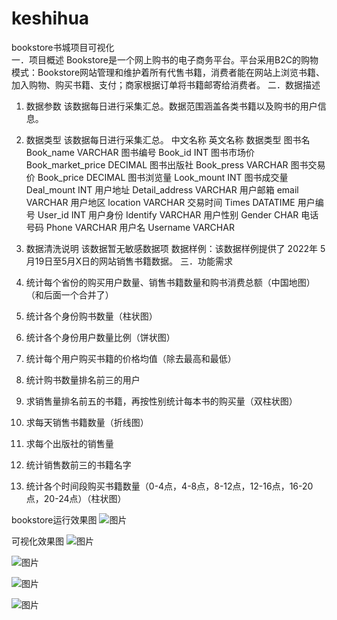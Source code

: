 # keshihua
bookstore书城项目可视化
<br>
一．项目概述
Bookstore是一个网上购书的电子商务平台。平台采用B2C的购物模式：Bookstore网站管理和维护着所有代售书籍，消费者能在网站上浏览书籍、加入购物、购买书籍、支付；商家根据订单将书籍邮寄给消费者。
二．数据描述
1.	数据参数
该数据每日进行采集汇总。数据范围涵盖各类书籍以及购书的用户信息。
2.	数据类型
该数据每日进行采集汇总。
	中文名称	英文名称	数据类型
	图书名	Book_name	VARCHAR
	图书编号	Book_id	INT
	图书市场价	Book_market_price	DECIMAL
	图书出版社	Book_press	VARCHAR
	图书交易价	Book_price	DECIMAL
	图书浏览量	Look_mount	INT
	图书成交量	Deal_mount	INT
	用户地址	Detail_address	VARCHAR
	用户邮箱	email	VARCHAR
	用户地区	location	VARCHAR
	交易时间	Times	DATATIME
	用户编号	User_id	INT
	用户身份	Identify	VARCHAR	
	用户性别	Gender	CHAR
	电话号码	Phone	VARCHAR	
	用户名	Username	VARCHAR	

3.	数据清洗说明
该数据暂无敏感数据项
数据样例：该数据样例提供了 2022年 5月19日至5月X日的网站销售书籍数据。
三．功能需求
1.	统计每个省份的购买用户数量、销售书籍数量和购书消费总额（中国地图）（和后面一个合并了）
2.	统计各个身份购书数量（柱状图）
3.	统计各个身份用户数量比例（饼状图）
4.	统计每个用户购买书籍的价格均值（除去最高和最低）
5.	统计购书数量排名前三的用户
6.	求销售量排名前五的书籍，再按性别统计每本书的购买量（双柱状图）
7.	求每天销售书籍数量（折线图）
8.	求每个出版社的销售量
9.	统计销售数前三的书籍名字
10.	统计各个时间段购买书籍数量（0-4点，4-8点，8-12点，12-16点，16-20点，20-24点）（柱状图）

bookstore运行效果图
![图片](https://user-images.githubusercontent.com/89886362/174523428-b53bb308-593f-43ab-9d71-264116cff9cb.png)


可视化效果图
![图片](https://user-images.githubusercontent.com/89886362/174523255-f85e6c6b-9ac6-456d-8ac6-ee53902ce1e0.png)

![图片](https://user-images.githubusercontent.com/89886362/174523292-619f6b18-aaa9-47bd-a90e-31ec93cb2f35.png)

![图片](https://user-images.githubusercontent.com/89886362/174523302-a7a590a8-a252-49b3-a37b-7abef056381e.png)

![图片](https://user-images.githubusercontent.com/89886362/174523312-d4c55858-ef48-438e-9c1e-086595ececc2.png)
